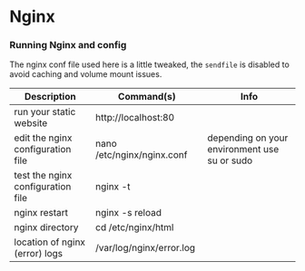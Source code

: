 # Nginx

### Running Nginx and config

The nginx conf file used here is a little tweaked, the `sendfile` is disabled to avoid caching and volume mount issues.


| Description                       | Command(s)                 | Info                                         |
|-----------------------------------|----------------------------|----------------------------------------------|
| run your static website           | http://localhost:80        |                                              |
| edit the nginx configuration file | nano /etc/nginx/nginx.conf | depending on your environment use su or sudo |
| test the nginx configuration file | nginx -t                   |                                              |
| nginx restart                     | nginx -s reload            |                                              |
| nginx directory                   | cd /etc/nginx/html         |                                              |
| location of nginx (error) logs    | /var/log/nginx/error.log   |                                              |

